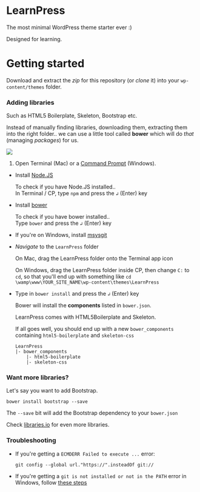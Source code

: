# LearnPress

The most minimal WordPress theme starter ever :)

Designed for learning.




# Getting started

Download and extract the *zip* for this repository (or *clone* it) into your `wp-content/themes` folder.

### Adding libraries

Such as HTML5 Boilerplate, Skeleton, Bootstrap etc.

Instead of manually finding libraries, downloading them, extracting them into the right folder.. we can use a little tool called **bower** which will do *that* (managing *packages*) for us. 

![](http://bower.io/img/bower-logo.png)

<!--It'll take a little set up, but once you're up and running evrything will be smooth-->

1. Open Terminal (Mac) or a [Command Prompt](http://windows.microsoft.com/en-gb/windows-vista/open-a-command-prompt-window) (Windows).  
* Install [Node.JS](https://nodejs.org/)   
	
	To check if you have Node.JS installed..   
	In Terminal / CP, type `npm` and press the `↲` (Enter) key
* Install [bower](http://bower.io/)  

	To check if you have bower installed..   
	Type `bower` and press the `↲` (Enter) key
* If you're on Windows, install [msysgit](https://msysgit.github.io/)
* *Navigate* to the `LearnPress` folder  

	On Mac, drag the LearnPress folder onto the Terminal app icon  

	On Windows, drag the LearnPress folder inside CP, then change `C:` to `cd`, so that you'll end up with something like `cd  \wamp\www\YOUR_SITE_NAME\wp-content\themes\LearnPress`
* Type in `bower install` and press the `↲` (Enter) key

	Bower will install the **components** listed in `bower.json`.
	
	LearnPress comes with HTML5Boilerplate and Skeleton.
	
	If all goes well, you should end up with a new `bower_components` containing `html5-boilerplate` and `skeleton-css`
	
	```
	LearnPress
	|- bower_components
		|- html5-boilerplate
		|- skeleton-css
	```

<!--- [ ] Image of bower_components folder-->

### Want more libraries? 

Let's say you want to add Bootstrap.

`bower install bootstrap --save`

The `--save` bit will add the Bootstrap dependency to your `bower.json`

Check [libraries.io](https://libraries.io/bower/) for even more libraries.

### Troubleshooting

* If you're getting a `ECMDERR Failed to execute ...` error:

	`git config --global url."https://".insteadOf git://`
	
* If you're getting a `git is not installed or not in the PATH` error in Windows, follow [these steps](http://stackoverflow.com/questions/20666989/bower-enogit-git-is-not-installed-or-not-in-the-path)
